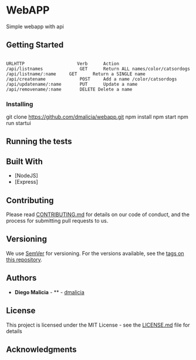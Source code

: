 # WebAPP

Simple webapp with api

## Getting Started

```

URLHTTP                    Verb	     Action
/api/listnames	            GET	     Return ALL names/color/catsordogs
/api/listname/:name	    GET	     Return a SINGLE name
/api/createname	            POST     Add a name /color/catsordogs
/api/updatename/:name	    PUT	     Update a name
/api/removename/:name	    DELETE Delete a name
```





### Installing

git clone https://github.com/dmalicia/webapp.git
npm install
npm start
npm run startui 

## Running the tests



## Built With

* [NodeJS]
* [Express]


## Contributing

Please read [CONTRIBUTING.md](https://gist.github.com/PurpleBooth/b24679402957c63ec426) for details on our code of conduct, and the process for submitting pull requests to us.

## Versioning

We use [SemVer](http://semver.org/) for versioning. For the versions available, see the [tags on this repository](https://github.com/your/project/tags). 

## Authors

* **Diego Malicia** - ** - [dmalicia](https://github.com/dmalicia)

## License

This project is licensed under the MIT License - see the [LICENSE.md](LICENSE.md) file for details

## Acknowledgments



